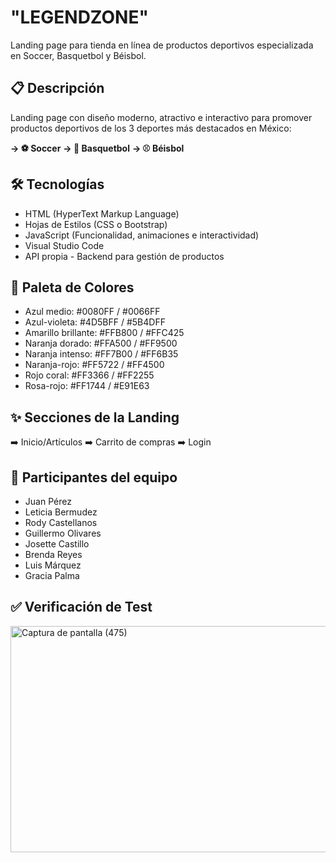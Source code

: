 # "LEGENDZONE"
Landing page para tienda en línea de productos deportivos especializada en Soccer, Basquetbol y Béisbol.

## 📋 Descripción
Landing page con diseño moderno, atractivo e interactivo para promover productos deportivos de los 3 deportes más destacados en México:

**→ ⚽ Soccer**
**→ 🏀 Basquetbol**
**→ ⚾ Béisbol**

## 🛠️ Tecnologías
* HTML (HyperText Markup Language)
* Hojas de Estilos (CSS o Bootstrap)
* JavaScript (Funcionalidad, animaciones e interactividad)
* Visual Studio Code
* API propia - Backend para gestión de productos

## 🎨 Paleta de Colores
* Azul medio: #0080FF / #0066FF 
* Azul-violeta: #4D5BFF / #5B4DFF
* Amarillo brillante: #FFB800 / #FFC425
* Naranja dorado: #FFA500 / #FF9500
* Naranja intenso: #FF7B00 / #FF6B35
* Naranja-rojo: #FF5722 / #FF4500
* Rojo coral: #FF3366 / #FF2255
* Rosa-rojo: #FF1744 / #E91E63

## ✨ Secciones de la Landing
➡️ Inicio/Artículos 
➡️ Carrito de compras
➡️ Login

## 👥 Participantes del equipo
* Juan Pérez
* Leticia Bermudez
* Rody Castellanos 
* Guillermo Olivares
* Josette Castillo
* Brenda Reyes
* Luis Márquez
* Gracia Palma

## ✅ Verificación de Test
<img width="941" height="362" alt="Captura de pantalla (475)" src="https://github.com/user-attachments/assets/1a6c3f74-69f4-41b1-883d-82b29419fa76" />


